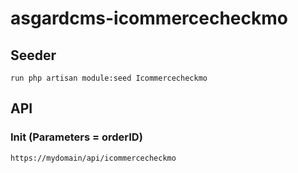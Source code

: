 # asgardcms-icommercecheckmo

## Seeder

    run php artisan module:seed Icommercecheckmo

## API

### Init (Parameters = orderID)
    
    https://mydomain/api/icommercecheckmo




